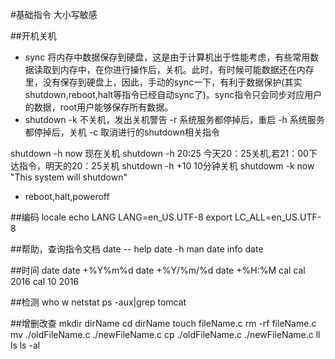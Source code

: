 #基础指令
大小写敏感

##开机关机
-  sync	
将内存中数据保存到硬盘，这是由于计算机出于性能考虑，有些常用数据读取到内存中，在你进行操作后，关机。此时，有时候可能数据还在内存里，没有保存到硬盘上，因此，手动的sync一下，有利于数据保护(其实shutdown,reboot,halt等指令已经自动sync了)。sync指令只会同步对应用户的数据，root用户能够保存所有数据。
-  shutdown
-k	不关机，发出关机警告
-r	系统服务都停掉后，重启
-h	系统服务都停掉后，关机
-c	取消进行的shutdown相关指令

shutdown -h now		现在关机
shutdown -h 20:25	今天20：25关机,若21：00下达指令，明天的20：25关机
shutdown -h +10		10分钟关机
shutdowm -k now "This system will shutdown"

-  reboot,halt,poweroff

##编码
locale
echo LANG
LANG=en_US.UTF-8
export LC_ALL=en_US.UTF-8

##帮助，查询指令文档
date -- help
date -h
man date
info date

##时间
date
date +%Y%m%d
date +%Y/%m/%d
date +%H:%M
cal
cal 2016
cal 10 2016

##检测
who
w
netstat
ps -aux|grep tomcat

##增删改查
mkdir dirName
cd dirName
touch fileName.c
rm -rf fileName.c
mv ./oldFileName.c ./newFileName.c
cp ./oldFileName.c ./newFileName.c
ll
ls
ls -al
